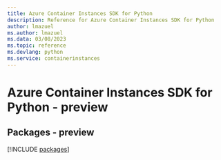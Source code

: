 ```yaml
---
title: Azure Container Instances SDK for Python
description: Reference for Azure Container Instances SDK for Python
author: lmazuel
ms.author: lmazuel
ms.data: 03/08/2023
ms.topic: reference
ms.devlang: python
ms.service: containerinstances
---
```

# Azure Container Instances SDK for Python - preview
## Packages - preview
[!INCLUDE [packages](container-instances-index.md)]
